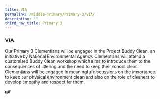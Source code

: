```yaml
---
title: VIA
permalink: /middle-primary/Primary-3/VIA/
description: ""
third_nav_title: Primary 3
---
```

### VIA
Our Primary 3 Clementians will be engaged in the Project Buddy Clean, an initiative by National Environmental Agency. Clementians will attend a customised Buddy Clean workshop which aims to introduce them to the consequences of littering and the need to keep their school clean. Clementians will be engaged in meaningful discussions on the importance to keep our physical environment clean and also on the role of cleaners to develop empathy and respect for them.

**gif**